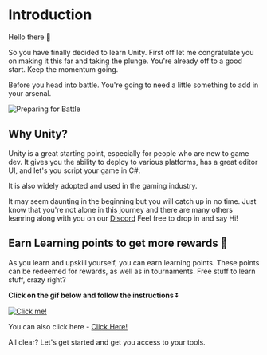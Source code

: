 # Introduction

Hello there 👋

So you have finally decided to learn Unity. First off let me congratulate you on making it this far and taking the plunge. You're already off to a good start. Keep the momentum going.

Before you head into battle. You're going to need a little something to add in your arsenal.

![Preparing for Battle](https://media.giphy.com/media/Om2ozaOw3rNciJCf2t/giphy-downsized-large.gif)

## Why Unity?
Unity is a great starting point, especially for people who are new to game dev. It gives you the ability to deploy to various platforms, has a great editor UI, and let's you script your game in C#.

It is also widely adopted and used in the gaming industry.

It may seem daunting in the beginning but you will catch up in no time. Just know that you're not alone in this journey and there are many others leanring along with you on our [Discord](https://discord.com/invite/R4hfXhsWjN) Feel free to drop in and say Hi!

## Earn Learning points to get more rewards 🎁

As you learn and upskill yourself, you can earn learning points. These points can be redeemed for rewards, as well as in tournaments. Free stuff to learn stuff, crazy right?

**Click on the gif below and follow the instructions** ⏬

[![Click me!](https://media.giphy.com/media/iKBAAfYNDu1dowhnEj/giphy.gif)](https://academy.outscal.com/welcome/build-in-public/assignments)

You can also click here - [Click Here!](https://academy.outscal.com/welcome/build-in-public/assignments)

All clear? Let's get started and get you access to your tools.


